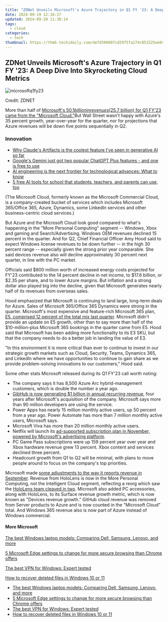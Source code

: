 ```yaml
---
title: "ZDNet Unveils Microsoft's Azure Trajectory in Q1 FY '23: A Deep Dive Into Skyrocketing Cloud Metrics"
date: 2024-09-19 12:16:17
updated: 2024-09-20 11:38:14
tags:
  - cloud
categories:
  - tech
thumbnail: https://thmb.techidaily.com/defd396607cd2975fa174c851525eeb9f0360235bf9d5ed977ea6af47a5ef4bb.jpg
---
```


## ZDNet Unveils Microsoft's Azure Trajectory in Q1 FY '23: A Deep Dive Into Skyrocketing Cloud Metrics

![microsoftq1fy23](https://www.zdnet.com/a/img/resize/fce2b1462ba8c91c03b42009cd27ebdf015bde11/2022/10/26/ebcde145-7b54-412e-a6f3-20b9e44ffe1e/microsoftq1fy23.jpg?auto=webp&width=1280)

Credit: ZDNET

More than half of [Microsoft's $50.1 billion in revenues ($25.7 billion) for Q1 FY'23 came from the "Microsoft Cloud."](https://www.microsoft.com/en-us/investor/earnings/fy-2023-q1/press-release-webcast)But Wall Street wasn't happy with Azure's 35 percent growth, year-over-year for the quarter, nor for projections that Azure revenues will be down five points sequentially in Q2.

### Innovation

* [Why Claude's Artifacts is the coolest feature I've seen in generative AI so far](https://www.zdnet.com/article/why-claudes-artifacts-is-the-coolest-feature-ive-seen-in-generative-ai-so-far/)
* [Google's Gemini just got two popular ChatGPT Plus features - and one is free to use](https://www.zdnet.com/article/googles-gemini-just-got-two-popular-chatgpt-plus-features-and-one-is-free-to-use/)
* [AI engineering is the next frontier for technological advances: What to know](https://www.zdnet.com/article/ai-engineering-is-the-next-frontier-for-technological-advances-what-you-need-to-know/)
* [5 free AI tools for school that students, teachers, and parents can use, too](https://www.zdnet.com/article/5-free-ai-tools-for-school-that-students-teachers-and-parents-can-use-too/)

(The Microsoft Cloud, formerly known as the Microsoft Commercial Cloud, is a company-created bucket of services which includes Microsoft 365/Office 365, Azure, Dynamics, some LinkedIn services and other business-centric cloud services.)  
  
But Azure and the Microsoft Cloud look good compared to what's happening in the "More Personal Computing" segment -- Windows, Xbox and gaming and Search/Advertising. Windows OEM revenues declined 15 percent in the quarter. And for Q2, Chief Financial Officer Amy Hood said to expect Windows license revenues to be down further -- in the high 30 percent range -- especially given the strong prior year comparable. She said devices revenue also will decline approximately 30 percent next quarter, in line with the PC market.   
  
Officials said $800 million worth of increased energy costs projected for FY'23 contributed to the 14 percent decline in net income, to $17.6 billion, or $2.35 per share, and to lower Azure margins. But inflation and a strong dollar also played big into the decline, given that Microsoft generates nearly half of its revenues from overseas sales.   
  
Hood emphasized that Microsoft is continuing to land large, long-term deals for Azure. Sales of Microsoft 365/Office 365 Dynamics were strong in the quarter. Microsoft's most expensive and feature-rich Microsoft 365 plan, [E5, comprised 12 percent of the total mix last quarter](https://www.zdnet.com/article/microsoft-serves-up-lots-of-teams-numbers-to-demonstrate-growth-except-the-latest-number-of-users/). Microsoft didn't provide an update on E5 growth, other than to say more than half of the $10-million-plus Microsoft 365 bookings in the quarter came from E5\. Hood said that Microsoft has been adding more functionality to its E3 SKU, but that the company needs to do a better job in landing the value of E3\.   
  
"In this environment it is more critical than ever to continue to invest in our strategic growth markets such as Cloud, Security, Teams, Dynamics 365, and LinkedIn where we have opportunities to continue to gain share as we provide problem-solving innovations to our customers," Hood said.   
  
Some other stats Microsoft released during its Q1 FY'23 call worth noting:

* The company says it has 8,500 Azure Arc hybrid-management customers, which is double the number a year ago.
* [GibHub is now generating $1 billion in annual recurring revenue](https://www.thurrott.com/dev/275215/github-hits-1-billion-in-annual-recurring-revenue), four years after Microsoft's acquisition of the company. Microsoft says more than 90 million developers are using the service.
* Power Apps has nearly 15 million monthly active users, up 50 percent from a year ago. Power Automate has more than 7 million monthly active users, Microsoft says.
* Microsoft Viva has more than 20 million monthly active users.
* Netflix will launch its [ad-supported subscription plan in November, powered by Microsoft's advertising platform](https://www.zdnet.com/article/netflix-chooses-microsoft-as-an-ad-tech-partner-for-its-coming-ad-supported-subscription-service/).
* PC Game Pass subscriptions were up 159 percent year over year and Xbox hardware revenue grew 13 percent. Xbox content and services declined three percent.
* Headcount growth from Q1 to Q2 will be minimal, with plans to move people around to focus on the company's top priorities.

Microsoft made [some adjustments to the way it reports revenue in September](https://view.officeapps.live.com/op/view.aspx?src=https://c.s-microsoft.com/en-us/CMSFiles/FY23ExternalKPIs.pptx?version=10c8a281-5887-79ec-197b-65ea15358360). Revenue from HoloLens is now in the More Personal Computing, not the Intelligent Cloud segment, reflecting a reorg which saw the [HoloLens team cleaved in two](https://www.zdnet.com/article/hololens-chief-kipman-is-out-so-whats-next-for-microsofts-metaverse-strategy/). Microsoft also added PC accessories, along with HoloLens, to its Surface revenue growth metric, which is now known as "Devices revenue growth." GitHub cloud revenue was removed from Server products to Azure and is now counted in the "Microsoft Cloud" total. And Windows 365 revenue also is now part of Azure instead of Windows commercial.

#### More Microsoft

[The best Windows laptop models: Comparing Dell, Samsung, Lenovo, and more](https://www.zdnet.com/article/best-windows-laptop/ "The best Windows laptop models: Comparing Dell, Samsung, Lenovo, and more")

[5 Microsoft Edge settings to change for more secure browsing than Chrome offers](https://www.zdnet.com/article/5-microsoft-edge-settings-to-change-for-more-secure-browsing-than-chrome-offers/ "5 Microsoft Edge settings to change for more secure browsing than Chrome offers")

[The best VPN for Windows: Expert tested](https://www.zdnet.com/article/best-vpn-for-windows-pc/ "The best VPN for Windows: Expert tested")

[How to recover deleted files in Windows 10 or 11](https://www.zdnet.com/article/how-to-recover-deleted-files-in-windows-10-or-11/ "How to recover deleted files in Windows 10 or 11")

* [The best Windows laptop models: Comparing Dell, Samsung, Lenovo, and more](https://www.zdnet.com/article/best-windows-laptop/ "The best Windows laptop models: Comparing Dell, Samsung, Lenovo, and more")
* [5 Microsoft Edge settings to change for more secure browsing than Chrome offers](https://www.zdnet.com/article/5-microsoft-edge-settings-to-change-for-more-secure-browsing-than-chrome-offers/ "5 Microsoft Edge settings to change for more secure browsing than Chrome offers")
* [The best VPN for Windows: Expert tested](https://www.zdnet.com/article/best-vpn-for-windows-pc/ "The best VPN for Windows: Expert tested")
* [How to recover deleted files in Windows 10 or 11](https://www.zdnet.com/article/how-to-recover-deleted-files-in-windows-10-or-11/ "How to recover deleted files in Windows 10 or 11")

<ins class="adsbygoogle"
     style="display:block"
     data-ad-format="autorelaxed"
     data-ad-client="ca-pub-7571918770474297"
     data-ad-slot="1223367746"></ins>



<ins class="adsbygoogle"
     style="display:block"
     data-ad-client="ca-pub-7571918770474297"
     data-ad-slot="8358498916"
     data-ad-format="auto"
     data-full-width-responsive="true"></ins>
